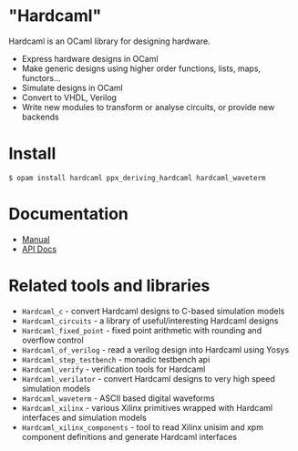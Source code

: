 "Hardcaml"
==========

Hardcaml is an OCaml library for designing hardware.

* Express hardware designs in OCaml
* Make generic designs using higher order functions, lists, maps, functors...
* Simulate designs in OCaml
* Convert to VHDL, Verilog
* Write new modules to transform or analyse circuits, or provide new backends

# Install

```
$ opam install hardcaml ppx_deriving_hardcaml hardcaml_waveterm
```

# Documentation

* [Manual](https://github.com/janestreet/hardcaml/blob/master/docs/intro.mdx)
* [API Docs](https://ocaml.janestreet.com/ocaml-core/latest/doc/hardcaml)

# Related tools and libraries

* `Hardcaml_c` - convert Hardcaml designs to C-based simulation models
* `Hardcaml_circuits` - a library of useful/interesting Hardcaml designs
* `Hardcaml_fixed_point` - fixed point arithmetic with rounding and overflow control
* `Hardcaml_of_verilog` - read a verilog design into Hardcaml using Yosys
* `Hardcaml_step_testbench` - monadic testbench api
* `Hardcaml_verify` - verification tools for Hardcaml
* `Hardcaml_verilator` - convert Hardcaml designs to very high speed simulation models
* `Hardcaml_waveterm` - ASCII based digital waveforms
* `Hardcaml_xilinx` - various Xilinx primitives wrapped with Hardcaml interfaces
   and simulation models
* `Hardcaml_xilinx_components` - tool to read Xilinx unisim and xpm
  component definitions and generate Hardcaml interfaces
